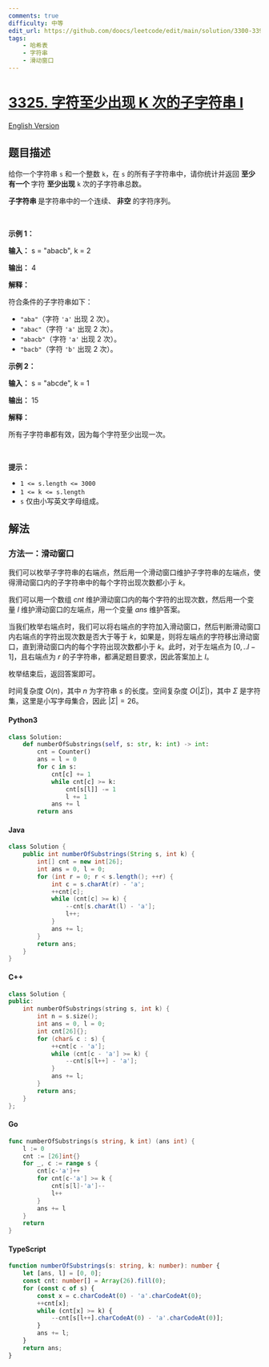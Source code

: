 ```yaml
---
comments: true
difficulty: 中等
edit_url: https://github.com/doocs/leetcode/edit/main/solution/3300-3399/3325.Count%20Substrings%20With%20K-Frequency%20Characters%20I/README.md
tags:
    - 哈希表
    - 字符串
    - 滑动窗口
---
```


<!-- problem:start -->

# [3325. 字符至少出现 K 次的子字符串 I](https://leetcode.cn/problems/count-substrings-with-k-frequency-characters-i)

[English Version](/solution/3300-3399/3325.Count%20Substrings%20With%20K-Frequency%20Characters%20I/README_EN.md)

## 题目描述

<!-- description:start -->

<p>给你一个字符串 <code>s</code> 和一个整数 <code>k</code>，在 <code>s</code> 的所有子字符串中，请你统计并返回 <strong>至少有一个 </strong>字符 <strong>至少出现</strong> <code>k</code> 次的子字符串总数。</p>

<p><strong>子字符串 </strong>是字符串中的一个连续、<b> 非空</b> 的字符序列。</p>

<p>&nbsp;</p>

<p><strong class="example">示例 1：</strong></p>

<div class="example-block">
<p><strong>输入：</strong> <span class="example-io">s = "abacb", k = 2</span></p>

<p><strong>输出：</strong> <span class="example-io">4</span></p>

<p><strong>解释：</strong></p>

<p>符合条件的子字符串如下：</p>

<ul>
	<li><code>"aba"</code>（字符 <code>'a'</code> 出现 2 次）。</li>
	<li><code>"abac"</code>（字符 <code>'a'</code> 出现 2 次）。</li>
	<li><code>"abacb"</code>（字符 <code>'a'</code> 出现 2 次）。</li>
	<li><code>"bacb"</code>（字符 <code>'b'</code> 出现 2 次）。</li>
</ul>
</div>

<p><strong class="example">示例 2：</strong></p>

<div class="example-block">
<p><strong>输入：</strong> <span class="example-io">s = "abcde", k = 1</span></p>

<p><strong>输出：</strong> <span class="example-io">15</span></p>

<p><strong>解释：</strong></p>

<p>所有子字符串都有效，因为每个字符至少出现一次。</p>
</div>

<p>&nbsp;</p>

<p><strong>提示：</strong></p>

<ul>
	<li><code>1 &lt;= s.length &lt;= 3000</code></li>
	<li><code>1 &lt;= k &lt;= s.length</code></li>
	<li><code>s</code> 仅由小写英文字母组成。</li>
</ul>

<!-- description:end -->

## 解法

<!-- solution:start -->

### 方法一：滑动窗口

我们可以枚举子字符串的右端点，然后用一个滑动窗口维护子字符串的左端点，使得滑动窗口内的子字符串中的每个字符出现次数都小于 $k$。

我们可以用一个数组 $\textit{cnt}$ 维护滑动窗口内的每个字符的出现次数，然后用一个变量 $\textit{l}$ 维护滑动窗口的左端点，用一个变量 $\textit{ans}$ 维护答案。

当我们枚举右端点时，我们可以将右端点的字符加入滑动窗口，然后判断滑动窗口内右端点的字符出现次数是否大于等于 $k$，如果是，则将左端点的字符移出滑动窗口，直到滑动窗口内的每个字符出现次数都小于 $k$。此时，对于左端点为 $[0, ..l - 1]$，且右端点为 $r$ 的子字符串，都满足题目要求，因此答案加上 $l$。

枚举结束后，返回答案即可。

时间复杂度 $O(n)$，其中 $n$ 为字符串 $s$ 的长度。空间复杂度 $O(|\Sigma|)$，其中 $\Sigma$ 是字符集，这里是小写字母集合，因此 $|\Sigma| = 26$。

<!-- tabs:start -->

#### Python3

```python
class Solution:
    def numberOfSubstrings(self, s: str, k: int) -> int:
        cnt = Counter()
        ans = l = 0
        for c in s:
            cnt[c] += 1
            while cnt[c] >= k:
                cnt[s[l]] -= 1
                l += 1
            ans += l
        return ans
```

#### Java

```java
class Solution {
    public int numberOfSubstrings(String s, int k) {
        int[] cnt = new int[26];
        int ans = 0, l = 0;
        for (int r = 0; r < s.length(); ++r) {
            int c = s.charAt(r) - 'a';
            ++cnt[c];
            while (cnt[c] >= k) {
                --cnt[s.charAt(l) - 'a'];
                l++;
            }
            ans += l;
        }
        return ans;
    }
}
```

#### C++

```cpp
class Solution {
public:
    int numberOfSubstrings(string s, int k) {
        int n = s.size();
        int ans = 0, l = 0;
        int cnt[26]{};
        for (char& c : s) {
            ++cnt[c - 'a'];
            while (cnt[c - 'a'] >= k) {
                --cnt[s[l++] - 'a'];
            }
            ans += l;
        }
        return ans;
    }
};
```

#### Go

```go
func numberOfSubstrings(s string, k int) (ans int) {
	l := 0
	cnt := [26]int{}
	for _, c := range s {
		cnt[c-'a']++
		for cnt[c-'a'] >= k {
			cnt[s[l]-'a']--
			l++
		}
		ans += l
	}
	return
}
```

#### TypeScript

```ts
function numberOfSubstrings(s: string, k: number): number {
    let [ans, l] = [0, 0];
    const cnt: number[] = Array(26).fill(0);
    for (const c of s) {
        const x = c.charCodeAt(0) - 'a'.charCodeAt(0);
        ++cnt[x];
        while (cnt[x] >= k) {
            --cnt[s[l++].charCodeAt(0) - 'a'.charCodeAt(0)];
        }
        ans += l;
    }
    return ans;
}
```

<!-- tabs:end -->

<!-- solution:end -->

<!-- problem:end -->
